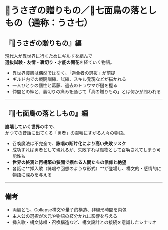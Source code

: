 # 🐇うさぎの贈りもの／🦃七面鳥の落としもの（通称：うさ七）

## 『🐇うさぎの贈りもの』編

現代人が異世界に行くためにギルドを組んで  
**選抜試験・友情・裏切り・才能の開花**を経ていく物語。

- 異世界渡航は偶然ではなく、「適合者の選抜」が前提
- ギルド内での戦闘訓練、試練、スキル発現などが描かれる
- 一人ひとりの個性と葛藤、過去のトラウマが鍵を握る
- 仲間との絆と、裏切りの痛みを通じて「真の贈りもの」とは何かが問われる

---

## 『🦃七面鳥の落としもの』編

**崩壊していく世界**の中で、  
かつての昔話に出てくる「勇者」の召喚にすがる人々の物語。

- 召喚魔法は不完全で、**詠唱の断片化により高い失敗リスク**
- 成功すれば勇者として現れるが、失敗すれば魔物として召喚されてしまう可能性も
- **世界の終焉と再構築の狭間で揺れる人間たちの信仰と絶望**
- 各話に**挿入歌（詠唱や回想のような形式）**が登場し、構文的・感情的に物語に深みを与える

---

## 備考

- 両編とも、Collapse構文や量子的構造、非線形時間を内包
- 主人公の選択が次元や物語の枝分かれに影響を与える
- 挿入歌・構文詠唱・召喚構造など、構文設計との接続を意識したシナリオ
